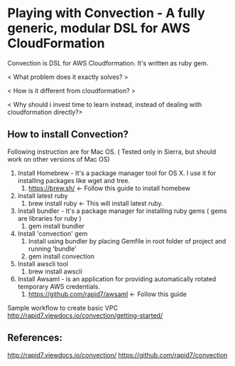 # Playing with Convection - A fully generic, modular DSL for AWS CloudFormation
 
Convection is DSL for AWS Cloudformation. It's written as ruby gem.

< What problem does it exactly solves? >

< How is it different from cloudformation? >

< Why should i invest time to learn instead, instead of dealing with cloudformation directly?>
 
## How to install Convection?

Following instruction are for Mac OS. ( Tested only in Sierra, but should work on other versions of Mac OS)

1. Install Homebrew - It's a package manager tool for OS X. I use it for installing packages like wget and tree.
	1. https://brew.sh/ <- Follow this guide to install homebew
2. Install latest ruby
	1. brew install ruby  <- This will install latest ruby.
3. Install bundler - It's a package manager for installing ruby gems ( gems are libraries for ruby )
	1. gem install bundler
4. Install 'convection' gem
	1. Install using bundler by placing Gemfile in root folder of project and running 'bundle'
	2. gem install convection
5. Install awscli tool
	1. brew install awscli
6. Install Awsaml - is an application for providing automatically rotated temporary AWS credentials.
	1. https://github.com/rapid7/awsaml <- Follow this guide
 
Sample workflow to create basic VPC
http://rapid7.viewdocs.io/convection/getting-started/
 
## References:
http://rapid7.viewdocs.io/convection/
https://github.com/rapid7/convection